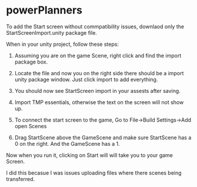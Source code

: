 # powerPlanners

To add the Start screen without commpatibility issues, downlaod only the StartScreenImport.unity package file.

When in your unity project, follow these steps:

1. Assuming you are on the game Scene, right click and find the import package box.
2. Locate the file and now you on the right side there should be a import unity package window. Just click import to add everything.
3. You should now see StartScreen import in your assests after saving. 
4. Import TMP essentials, otherwise the text on the screen will not show up.

5. To connect the start screen to the game, Go to File->Build Settings->Add open Scenes
6. Drag StartScene above the GameScene and make sure StartScene has a 0 on the right. And the GameScene has a 1.

Now when you run it, clicking on Start will will take you to your game Screen.

I did this becasue I was issues uploading files where there scenes being transferred.

